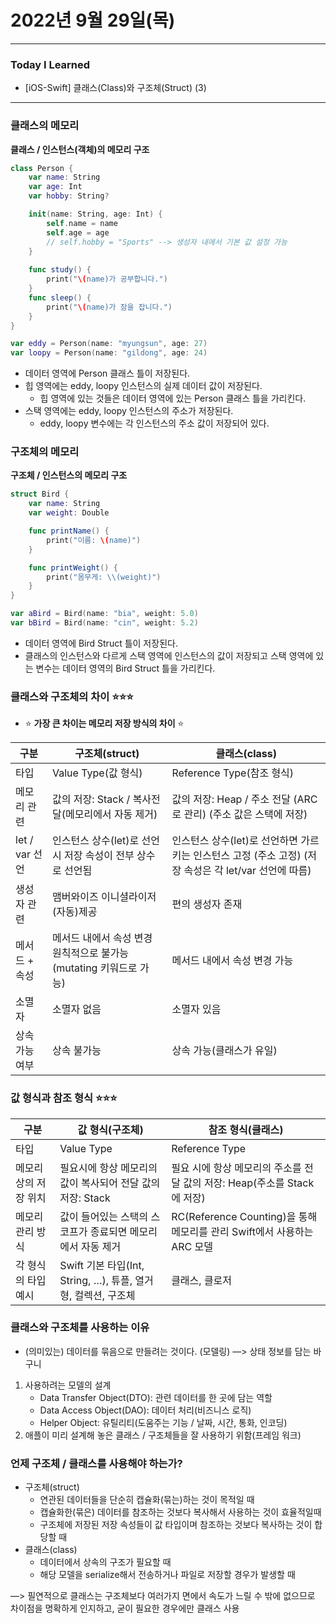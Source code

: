 # 2022년 9월 29일(목)

---

### Today I Learned 

- [iOS-Swift] 클래스(Class)와 구조체(Struct) (3)

---

### 클래스의 메모리

**클래스 / 인스턴스(객체)의 메모리 구조**

```swift
class Person {
    var name: String
    var age: Int
    var hobby: String?  

    init(name: String, age: Int) {
        self.name = name 
        self.age = age 
        // self.hobby = "Sports" --> 생성자 내에서 기본 값 설정 가능 
    }
  
    func study() {
        print("\(name)가 공부합니다.")
    }
    func sleep() {
        print("\(name)가 잠을 잡니다.")
    }
}

var eddy = Person(name: "myungsun", age: 27) 
var loopy = Person(name: "gildong", age: 24)
```

- 데이터 영역에 Person 클래스 틀이 저장된다.
- 힙 영역에는 eddy, loopy 인스턴스의 실제 데이터 값이 저장된다.
  - 힙 영역에 있는 것들은 데이터 영역에 있는 Person 클래스 틀을 가리킨다.
- 스택 영역에는 eddy, loopy 인스턴스의 주소가 저장된다.
  - eddy, loopy 변수에는 각 인스턴스의 주소 값이 저장되어 있다.

### 구조체의 메모리

**구조체 / 인스턴스의 메모리 구조**

```swift
struct Bird {
    var name: String
    var weight: Double 

    func printName() {
        print("이름: \(name)")
    }

    func printWeight() {
        print("몸무게: \\(weight)")
    }
}

var aBird = Bird(name: "bia", weight: 5.0)
var bBird = Bird(name: "cin", weight: 5.2)
```

- 데이터 영역에 Bird Struct 틀이 저장된다.
- 클래스의 인스턴스와 다르게 스택 영역에 인스턴스의 값이 저장되고 스택 영역에 있는 변수는 데이터 영역의 Bird Struct 틀을 가리킨다.

### 클래스와 구조체의 차이 ⭐️⭐️⭐️

- ⭐️ **가장 큰 차이는 메모리 저장 방식의 차이** ⭐️

| 구분           | 구조체(struct)                                               | 클래스(class)                                                |
| -------------- | ------------------------------------------------------------ | ------------------------------------------------------------ |
| 타입           | Value Type(값 형식)                                          | Reference Type(참조 형식)                                    |
| 메모리 관련    | 값의 저장: Stack / 복사전달(메모리에서 자동 제거)            | 값의 저장: Heap / 주소 전달 (ARC로 관리) (주소 값은 스택에 저장) |
| let / var 선언 | 인스턴스 상수(let)로 선언시 저장 속성이 전부 상수로 선언됨   | 인스턴스 상수(let)로 선언하면 가르키는 인스턴스 고정 (주소 고정) (저장 속성은 각 let/var 선언에 따름) |
| 생성자 관련    | 맴버와이즈 이니셜라이저 (자동)제공                           | 편의 생성자 존재                                             |
| 메서드 + 속성  | 메서드 내에서 속성 변경 원칙적으로 불가능 (mutating 키워드로 가능) | 메서드 내에서 속성 변경 가능                                 |
| 소멸자         | 소멸자 없음                                                  | 소멸자 있음                                                  |
| 상속 가능 여부 | 상속 불가능                                                  | 상속 가능(클래스가 유일)                                     |

### 값 형식과 참조 형식 ⭐️⭐️⭐️

| 구분                  | 값 형식(구조체)                                              | 참조 형식(클래스)                                            |
| --------------------- | ------------------------------------------------------------ | ------------------------------------------------------------ |
| 타입                  | Value Type                                                   | Reference Type                                               |
| 메모리 상의 저장 위치 | 필요시에 항상 메모리의 값이 복사되어 전달 값의 저장: Stack   | 필요 시에 항상 메모리의 주소를 전달 값의 저장: Heap(주소를 Stack에 저장) |
| 메모리 관리 방식      | 값이 들어있는 스택의 스코프가 종료되면 메모리에서 자동 제거  | RC(Reference Counting)을 통해 메모리를 관리 Swift에서 사용하는 ARC 모델 |
| 각 형식의 타입 예시   | Swift 기본 타입(Int, String, …), 튜플, 열거형, 컬렉션, 구조체 | 클래스, 클로저                                               |

### 클래스와 구조체를 사용하는 이유

- (의미있는) 데이터를 묶음으로 만들려는 것이다. (모델링) —> 상태 정보를 담는 바구니

1. 사용하려는 모델의 설계
   - Data Transfer Object(DTO): 관련 데이터를 한 곳에 담는 역할
   - Data Access Object(DAO): 데이터 처리(비즈니스 로직)
   - Helper Object: 유틸리티(도움주는 기능 / 날짜, 시간, 통화, 인코딩)
2. 애플이 미리 설계해 놓은 클래스 / 구조체들을 잘 사용하기 위함(프레임 워크)

### 언제 구조체 / 클래스를 사용해야 하는가?

- 구조체(struct)
  - 연관된 데이터들을 단순히 캡슐화(묶는)하는 것이 목적일 때
  - 캡슐화한(묶은) 데이터를 참조하는 것보다 복사해서 사용하는 것이 효율적일때
  - 구조체에 저장된 저장 속성들이 값 타입이며 참조하는 것보다 복사하는 것이 합당할 때
- 클래스(class)
  - 데이터에서 상속의 구조가 필요할 때
  - 해당 모델을 serialize해서 전송하거나 파일로 저장할 경우가 발생할 때

—> 필연적으로 클래스는 구조체보다 여러가지 면에서 속도가 느릴 수 밖에 없으므로 차이점을 명확하게 인지하고, 굳이 필요한 경우에만 클래스 사용